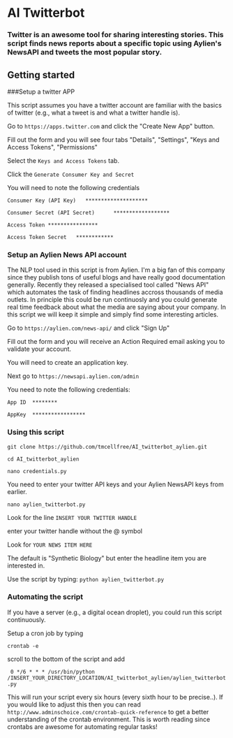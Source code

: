 # AI Twitterbot

### Twitter is an awesome tool for sharing interesting stories. This script finds news reports about a specific topic using Aylien's NewsAPI and tweets the most popular story.

## Getting started 

###Setup a twitter APP

This script assumes you have a twitter account are familiar with the basics of twitter (e.g., what a tweet is and what a twitter handle is). 

Go to `https://apps.twitter.com` and click the  "Create New App"  button. 

Fill out the form and you will see four tabs "Details", "Settings", "Keys and Access Tokens", "Permissions"

Select the `Keys and Access Tokens` tab. 

Click the `Generate Consumer Key and Secret`

You will need to note the following credentials

`Consumer Key (API Key)   ********************`

`Consumer Secret (API Secret)      ******************`

`Access Token ****************`

`Access Token Secret   ************`

### Setup an Aylien News API account

The NLP tool used in this script is from Aylien. I'm a big fan of this company since they publish tons of useful blogs and have really good documentation generally. Recently they released a specialised tool called "News API" which automates the task of finding headlines accross thousands of media outlets. In principle this could be run continuosly and you could generate real time feedback about what the media are saying about your company. In this script we will keep it simple and simply find some interesting articles.

Go to `https://aylien.com/news-api/`  and click "Sign Up"

Fill out the form and you will receive an Action Required email asking you to validate your account. 

You will need to create an application key.

Next go to `https://newsapi.aylien.com/admin`  

You need to note the following credentials:

`App ID  ********`

`AppKey  *****************`

### Using this script

`git clone https://github.com/tmcellfree/AI_twitterbot_aylien.git`

`cd AI_twitterbot_aylien`
 
`nano credentials.py`

You need to enter your twitter API keys and your Aylien NewsAPI keys from earlier. 

`nano aylien_twitterbot.py` 

Look for the line `INSERT YOUR TWITTER HANDLE`

enter your twitter handle without the @ symbol

Look for `YOUR NEWS ITEM HERE`

The default is "Synthetic Biology" but enter the headline item you are interested in.

Use the script by typing:
`python aylien_twitterbot.py`

### Automating the script

If you have a server (e.g., a digital ocean droplet), you could run this script continuously. 

Setup a cron job by typing

`crontab -e`

scroll to the bottom of the script and add 

` 0 */6 * * * /usr/bin/python /INSERT_YOUR_DIRECTORY_LOCATION/AI_twitterbot_aylien/aylien_twitterbot.py`

This will run your script every six hours (every sixth hour to be precise..). If you would like to adjust this then you can read `http://www.adminschoice.com/crontab-quick-reference` to get a better understanding of the crontab environment. This is worth reading since crontabs are awesome for automating regular tasks! 
